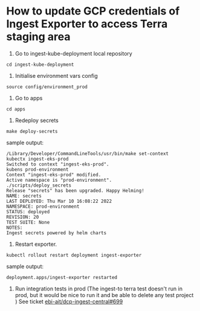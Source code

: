 # How to update GCP credentials of Ingest Exporter to access Terra staging area

1. Go to ingest-kube-deployment local repository
```
cd ingest-kube-deployment
```
1. Initialise environment vars config
```
source config/environment_prod
```
1. Go to apps
```
cd apps
```
1. Redeploy secrets 
```
make deploy-secrets
```
sample output:
```
/Library/Developer/CommandLineTools/usr/bin/make set-context
kubectx ingest-eks-prod
Switched to context "ingest-eks-prod".
kubens prod-environment
Context "ingest-eks-prod" modified.
Active namespace is "prod-environment".
./scripts/deploy_secrets
Release "secrets" has been upgraded. Happy Helming!
NAME: secrets
LAST DEPLOYED: Thu Mar 10 16:08:22 2022
NAMESPACE: prod-environment
STATUS: deployed
REVISION: 20
TEST SUITE: None
NOTES:
Ingest secrets powered by helm charts
```
1. Restart exporter.
```
kubectl rollout restart deployment ingest-exporter
```
sample output:
```
deployment.apps/ingest-exporter restarted
```
1. Run integration tests in prod (The ingest-to terra test doesn't run in prod, but it would be nice to run it and be able to delete any test project ) See ticket [ebi-ait/dcp-ingest-central#699](https://github.com/ebi-ait/dcp-ingest-central/issues/699)